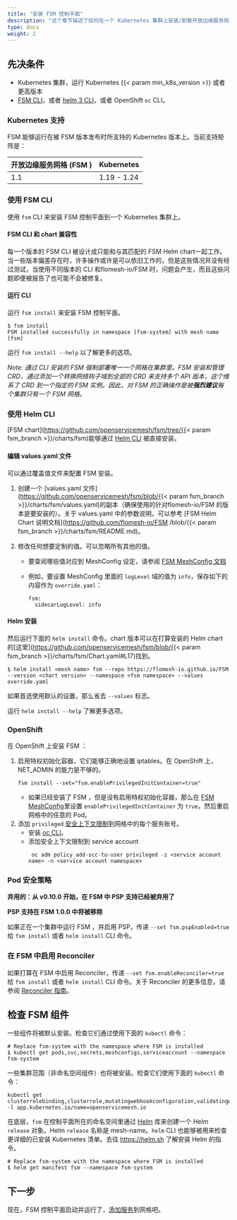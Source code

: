 ```yaml
---
title: "安装 FSM 控制平面"
description: "这个章节描述了如何在一个 Kubernetes 集群上安装/卸载开放边缘服务网格 (FSM )"
type: docs
weight: 2
---
```


## 先决条件

- Kubernetes 集群，运行 Kubernetes {{< param min_k8s_version >}} 或者更高版本
- [FSM CLI](/guides/cli)，或者 [helm 3 CLI](https://helm.sh/docs/intro/install/)，或者 OpenShift `oc` CLI。

### Kubernetes 支持

FSM 能够运行在被 FSM 版本发布时所支持的 Kubernetes 版本上。当前支持矩阵是：

| 开放边缘服务网格 (FSM ) | Kubernetes |
| ----------------- | ----------- |
| 1.1               | 1.19 - 1.24 |

### 使用 FSM CLI

使用 `fsm` CLI 来安装 FSM 控制平面到一个 Kubernetes 集群上。

#### FSM CLI 和 chart 兼容性

每一个版本的 FSM CLI 被设计成只能和与其匹配的 FSM Helm chart一起工作。当一些版本偏差存在时，许多操作或许是可以依旧工作的，但是这些情况并没有经过测试，当使用不同版本的 CLI 和flomesh-io/FSM 时，问题会产生，而且这些问题即便被报告了也可能不会被修复。

#### 运行 CLI

运行 `fsm install` 来安装 FSM 控制平面。

```console
$ fsm install
FSM installed successfully in namespace [fsm-system] with mesh name [fsm]
```

运行 `fsm install --help` 以了解更多的选项。

_Note: 通过 CLI 安装的 FSM 强制部署唯一一个网格在集群里。FSM 安装和管理 CRD，通过添加一个转换网络钩子域到全部的 CRD 来支持多个 API 版本，这个维系了 CRD 到一个指定的 FSM 实例。因此，对 FSM 的正确操作是被**强烈建议**每个集群只有一个 FSM 网格。_

### 使用 Helm CLI

[FSM chart](https://github.com/openservicemesh/fsm/tree/{{< param fsm_branch >}}/charts/fsm)能够通过 [Helm CLI](https://helm.sh/docs/intro/install/) 被直接安装。

#### 编辑 values.yaml 文件

可以通过覆盖值文件来配置 FSM 安装。

1. 创建一个 [values.yaml 文件](https://github.com/openservicemesh/fsm/blob/{{< param fsm_branch >}}/charts/fsm/values.yaml)的副本（确保使用的针对flomesh-io/FSM 的版本是要安装的）。关于 values.yaml 中的参数说明，可以参考 [FSM Helm Chart 说明文档](https://github.com/flomesh-io/FSM /blob/{{< param fsm_branch >}}/charts/fsm/README.md)。
2. 修改任何想要定制的值。可以忽略所有其他的值。

   - 要查阅哪些值对应到 MeshConfig 设定，请参阅 [FSM MeshConfig 文档](/guides/mesh_config)

   - 例如，要设置 MeshConfig 里面的 `logLevel` 域的值为 `info`，保存如下的内容作为 `override.yaml`：
     ```
     fsm:
       sidecarLogLevel: info
     ```

#### Helm 安装

然后运行下面的 `helm install` 命令。chart 版本可以在打算安装的 Helm chart 的[这里](https://github.com/openservicemesh/fsm/blob/{{< param fsm_branch >}}/charts/fsm/Chart.yaml#L17)找到。

```console
$ helm install <mesh name> fsm --repo https://flomesh-io.github.io/FSM --version <chart version> --namespace <fsm namespace> --values override.yaml
```

如果首选使用默认的设置，那么省去 `--values` 标志。

运行 `helm install --help` 了解更多选项。

### OpenShift

在 OpenShift 上安装 FSM ：

1. 启用特权初始化容器，它们能够正确地设置 iptables。在 OpenShift 上，NET_ADMIN 的能力是不够的。
   ```shell
   fsm install --set="fsm.enablePrivilegedInitContainer=true"
   ```
   - 如果已经安装了 FSM ，但是没有启用特权初始化容器，那么在 [FSM MeshConfig](/guides/mesh_config)里设置 `enablePrivilegedInitContainer` 为 `true`，然后重启网格中的任意的 Pod。
2. 添加 `privileged` [安全上下文限制](https://docs.openshift.com/container-platform/4.7/authentication/managing-security-context-constraints.html)到网格中的每个服务账号。
   - 安装 [oc CLI](https://docs.openshift.com/container-platform/4.7/cli_reference/openshift_cli/getting-started-cli.html)。
   - 添加安全上下文限制到 service account
     ```shell
      oc adm policy add-scc-to-user privileged -z <service account name> -n <service account namespace>
     ```

### Pod 安全策略

**弃用的：从 v0.10.0 开始，在 FSM 中 PSP 支持已经被弃用了**

**PSP 支持在 FSM 1.0.0 中将被移除**

如果正在一个集群中运行 FSM ，并启用 PSP，传递 `--set fsm.pspEnabled=true` 给 `fsm install` 或者 `helm install` CLI 命令。

### 在 FSM 中启用 Reconciler

如果打算在 FSM 中启用 Reconciler，传递 `--set fsm.enableReconciler=true` 给 `fsm install` 或者 `helm install` CLI 命令。关于 Reconciler 的更多信息，请参阅 [Reconciler 指南](/guides/reconciler)。

## 检查 FSM 组件

一些组件将被默认安装。检查它们通过使用下面的 `kubectl` 命令：

```console
# Replace fsm-system with the namespace where FSM is installed
$ kubectl get pods,svc,secrets,meshconfigs,serviceaccount --namespace fsm-system
```

一些集群范围（非命名空间组件）也将被安装。检查它们使用下面的 `kubectl` 命令：

```console
kubectl get clusterrolebinding,clusterrole,mutatingwebhookconfiguration,validatingwebhookconfigurations -l app.kubernetes.io/name=openservicemesh.io
```

在底层，`fsm` 在控制平面所在的命名空间里通过 [Helm](https://helm.sh) 库来创建一个 Helm `release` 对象。Helm `release` 名称是 mesh-name。`helm` CLI 也能够被用来检查更详细的已安装 Kubernetes 清单。去往 https://helm.sh 了解安装 Helm 的指令。

```console
# Replace fsm-system with the namespace where FSM is installed
$ helm get manifest fsm --namespace fsm-system
```

## 下一步

现在，FSM 控制平面启动并运行了，[添加服务](/guides/app_onboarding/)到网格吧。
